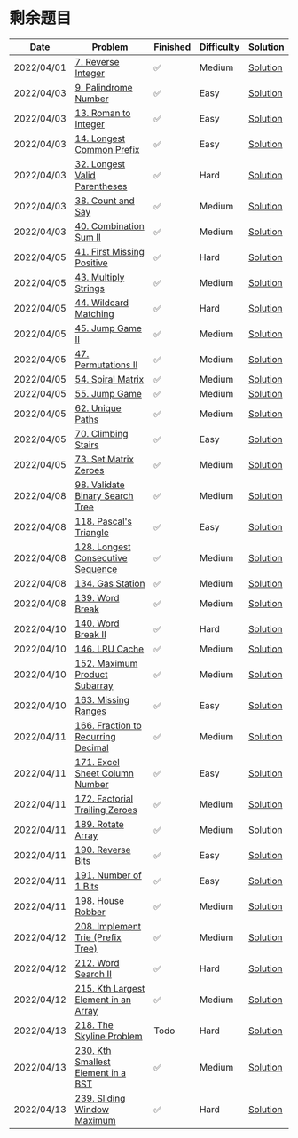 # 剩余题目
| Date       | Problem                                                                                                | Finished | Difficulty | Solution                                                |
|------------|--------------------------------------------------------------------------------------------------------|----------|------------|---------------------------------------------------------|
| 2022/04/01 | [7. Reverse Integer](https://leetcode.com/problems/reverse-integer/)                                   | ✅        | Medium     | [Solution](./src/first200/Reverse.java)                 |
| 2022/04/03 | [9. Palindrome Number](https://leetcode.com/problems/palindrome-number/)                               | ✅        | Easy       | [Solution](./src/first200/IsPalindrome.java)            |
| 2022/04/03 | [13. Roman to Integer](https://leetcode.com/problems/roman-to-integer/)                                | ✅        | Easy       | [Solution](./src/first200/RomanToInt.java)              |
| 2022/04/03 | [14. Longest Common Prefix](https://leetcode.com/problems/longest-common-prefix/)                      | ✅        | Easy       | [Solution](./src/first200/LongestCommonPrefix.java)     |
| 2022/04/03 | [32. Longest Valid Parentheses](https://leetcode.com/problems/longest-valid-parentheses/)              | ✅        | Hard       | [Solution](./src/first200/LongestValidParentheses.java) |
| 2022/04/03 | [38. Count and Say](https://leetcode.com/problems/count-and-say/)                                      | ✅        | Medium     | [Solution](./src/first200/CountAndSay.java)             |
| 2022/04/03 | [40. Combination Sum II](https://leetcode.com/problems/combination-sum-ii/)                            | ✅        | Medium     | [Solution](./src/first200/CombinationSum2.java)         |
| 2022/04/05 | [41. First Missing Positive](https://leetcode.com/problems/first-missing-positive/)                    | ✅        | Hard       | [Solution](./src/first200/FirstMissingPositive.java)    |
| 2022/04/05 | [43. Multiply Strings](https://leetcode.com/problems/multiply-strings/)                                | ✅        | Medium     | [Solution](./src/first200/Multiply.java)                |
| 2022/04/05 | [44. Wildcard Matching](https://leetcode.com/problems/wildcard-matching/)                              | ✅        | Hard       | [Solution](./src/first200/IsMatch.java)                 |
| 2022/04/05 | [45. Jump Game II](https://leetcode.com/problems/jump-game-ii/)                                        | ✅        | Medium     | [Solution](./src/first200/Jump.java)                    |
| 2022/04/05 | [47. Permutations II](https://leetcode.com/problems/permutations-ii/)                                  | ✅        | Medium     | [Solution](./src/first200/PermuteUnique.java)           |
| 2022/04/05 | [54. Spiral Matrix](https://leetcode.com/problems/spiral-matrix/)                                      | ✅        | Medium     | [Solution](./src/first200/SpiralOrder.java)             |
| 2022/04/05 | [55. Jump Game](https://leetcode.com/problems/jump-game/)                                              | ✅        | Medium     | [Solution](./src/first200/CanJump.java)                 |
| 2022/04/05 | [62. Unique Paths](https://leetcode.com/problems/unique-paths/)                                        | ✅        | Medium     | [Solution](./src/first200/UniquePaths.java)             |
| 2022/04/05 | [70. Climbing Stairs](https://leetcode.com/problems/climbing-stairs/)                                  | ✅        | Easy       | [Solution](./src/first200/ClimbStairs.java)             |
| 2022/04/05 | [73. Set Matrix Zeroes](https://leetcode.com/problems/set-matrix-zeroes/)                              | ✅        | Medium     | [Solution](./src/first200/SetZeroes.java)               |
| 2022/04/08 | [98. Validate Binary Search Tree](https://leetcode.com/problems/validate-binary-search-tree/)          | ✅        | Medium     | [Solution](./src/first200/IsValidBST.java)              |
| 2022/04/08 | [118. Pascal's Triangle](https://leetcode.com/problems/pascals-triangle/)                              | ✅        | Easy       | [Solution](./src/first200/Generate.java)                |
| 2022/04/08 | [128. Longest Consecutive Sequence](https://leetcode.com/problems/longest-consecutive-sequence/)       | ✅        | Medium     | [Solution](./src/first200/LongestConsecutive.java)      |
| 2022/04/08 | [134. Gas Station](https://leetcode.com/problems/gas-station/)                                         | ✅        | Medium     | [Solution](./src/first200/CanCompleteCircuit.java)      |
| 2022/04/08 | [139. Word Break](https://leetcode.com/problems/word-break/)                                           | ✅        | Medium     | [Solution](./src/first200/WordBreak.java)               |
| 2022/04/10 | [140. Word Break II](https://leetcode.com/problems/word-break-ii/)                                     | ✅        | Hard       | [Solution](./src/first200/wordBreak2.java)              |
| 2022/04/10 | [146. LRU Cache](https://leetcode.com/problems/lru-cache/)                                             | ✅        | Medium     | [Solution](./src/first200/LRUCache.java)                |
| 2022/04/10 | [152. Maximum Product Subarray](https://leetcode.com/problems/maximum-product-subarray/)               | ✅        | Medium     | [Solution](./src/first200/MaxProduct.java)              |
| 2022/04/10 | [163. Missing Ranges](./src/first200/FindMissingRanges.java)                                           | ✅        | Easy       | [Solution](./src/first200/FindMissingRanges.java)       |
| 2022/04/11 | [166. Fraction to Recurring Decimal](https://leetcode.com/problems/fraction-to-recurring-decimal/)     | ✅        | Medium     | [Solution](./src/first200/FractionToDecimal.java)       |
| 2022/04/11 | [171. Excel Sheet Column Number](https://leetcode.com/problems/excel-sheet-column-number/)             | ✅        | Easy       | [Solution](./src/first200/TitleToNumber.java)           |
| 2022/04/11 | [172. Factorial Trailing Zeroes](https://leetcode.com/problems/factorial-trailing-zeroes/)             | ✅        | Medium     | [Solution](./src/first200/TrailingZeroes.java)          |
| 2022/04/11 | [189. Rotate Array](https://leetcode.com/problems/rotate-array/)                                       | ✅        | Medium     | [Solution](./src/first200/Rotate.java)                  |
| 2022/04/11 | [190. Reverse Bits](https://leetcode.com/problems/reverse-bits/)                                       | ✅        | Easy       | [Solution](./src/first200/ReverseBits.java)             |
| 2022/04/11 | [191. Number of 1 Bits](https://leetcode.com/problems/number-of-1-bits/)                               | ✅        | Easy       | [Solution](./src/first200/HammingWeight.java)           |
| 2022/04/11 | [198. House Robber](https://leetcode.com/problems/house-robber/)                                       | ✅        | Medium     | [Solution](./src/first200/Rob.java)                     |
| 2022/04/12 | [208. Implement Trie (Prefix Tree)](https://leetcode.com/problems/implement-trie-prefix-tree/)         | ✅        | Medium     | [Solution](./src/first200/Trie.java)                    |
| 2022/04/12 | [212. Word Search II](https://leetcode.com/problems/word-search-ii/)                                   | ✅        | Hard       | [Solution](./src/first200/FindWords.java)               |
| 2022/04/12 | [215. Kth Largest Element in an Array](https://leetcode.com/problems/kth-largest-element-in-an-array/) | ✅        | Medium     | [Solution](./src/first200/FindKthLargest.java)          |
| 2022/04/13 | [218. The Skyline Problem](https://leetcode.com/problems/the-skyline-problem/)                         | Todo     | Hard       | [Solution](./src/first200/GetSkyline.java)              |
| 2022/04/13 | [230. Kth Smallest Element in a BST](https://leetcode.com/problems/kth-smallest-element-in-a-bst/)     | ✅        | Medium     | [Solution](./src/first200/KthSmallest.java)             |
| 2022/04/13 | [239. Sliding Window Maximum](https://leetcode.com/problems/sliding-window-maximum/)                   | ✅        | Hard       | [Solution](./src/first200/MaxSlidingWindow.java)        |
